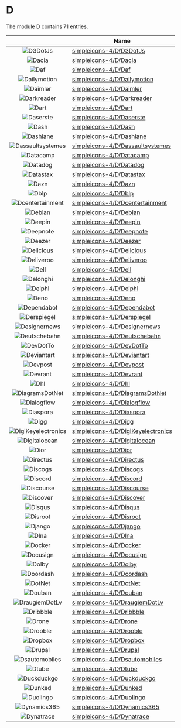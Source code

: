 # D

The module D contains 71 entries.



| |Name|
|:---:|---|
|![D3DotJs](../simpleicons-4/D/D3DotJs.element.png)|[simpleicons-4/D/D3DotJs](../simpleicons-4/D/D3DotJs.md)
|![Dacia](../simpleicons-4/D/Dacia.element.png)|[simpleicons-4/D/Dacia](../simpleicons-4/D/Dacia.md)
|![Daf](../simpleicons-4/D/Daf.element.png)|[simpleicons-4/D/Daf](../simpleicons-4/D/Daf.md)
|![Dailymotion](../simpleicons-4/D/Dailymotion.element.png)|[simpleicons-4/D/Dailymotion](../simpleicons-4/D/Dailymotion.md)
|![Daimler](../simpleicons-4/D/Daimler.element.png)|[simpleicons-4/D/Daimler](../simpleicons-4/D/Daimler.md)
|![Darkreader](../simpleicons-4/D/Darkreader.element.png)|[simpleicons-4/D/Darkreader](../simpleicons-4/D/Darkreader.md)
|![Dart](../simpleicons-4/D/Dart.element.png)|[simpleicons-4/D/Dart](../simpleicons-4/D/Dart.md)
|![Daserste](../simpleicons-4/D/Daserste.element.png)|[simpleicons-4/D/Daserste](../simpleicons-4/D/Daserste.md)
|![Dash](../simpleicons-4/D/Dash.element.png)|[simpleicons-4/D/Dash](../simpleicons-4/D/Dash.md)
|![Dashlane](../simpleicons-4/D/Dashlane.element.png)|[simpleicons-4/D/Dashlane](../simpleicons-4/D/Dashlane.md)
|![Dassaultsystemes](../simpleicons-4/D/Dassaultsystemes.element.png)|[simpleicons-4/D/Dassaultsystemes](../simpleicons-4/D/Dassaultsystemes.md)
|![Datacamp](../simpleicons-4/D/Datacamp.element.png)|[simpleicons-4/D/Datacamp](../simpleicons-4/D/Datacamp.md)
|![Datadog](../simpleicons-4/D/Datadog.element.png)|[simpleicons-4/D/Datadog](../simpleicons-4/D/Datadog.md)
|![Datastax](../simpleicons-4/D/Datastax.element.png)|[simpleicons-4/D/Datastax](../simpleicons-4/D/Datastax.md)
|![Dazn](../simpleicons-4/D/Dazn.element.png)|[simpleicons-4/D/Dazn](../simpleicons-4/D/Dazn.md)
|![Dblp](../simpleicons-4/D/Dblp.element.png)|[simpleicons-4/D/Dblp](../simpleicons-4/D/Dblp.md)
|![Dcentertainment](../simpleicons-4/D/Dcentertainment.element.png)|[simpleicons-4/D/Dcentertainment](../simpleicons-4/D/Dcentertainment.md)
|![Debian](../simpleicons-4/D/Debian.element.png)|[simpleicons-4/D/Debian](../simpleicons-4/D/Debian.md)
|![Deepin](../simpleicons-4/D/Deepin.element.png)|[simpleicons-4/D/Deepin](../simpleicons-4/D/Deepin.md)
|![Deepnote](../simpleicons-4/D/Deepnote.element.png)|[simpleicons-4/D/Deepnote](../simpleicons-4/D/Deepnote.md)
|![Deezer](../simpleicons-4/D/Deezer.element.png)|[simpleicons-4/D/Deezer](../simpleicons-4/D/Deezer.md)
|![Delicious](../simpleicons-4/D/Delicious.element.png)|[simpleicons-4/D/Delicious](../simpleicons-4/D/Delicious.md)
|![Deliveroo](../simpleicons-4/D/Deliveroo.element.png)|[simpleicons-4/D/Deliveroo](../simpleicons-4/D/Deliveroo.md)
|![Dell](../simpleicons-4/D/Dell.element.png)|[simpleicons-4/D/Dell](../simpleicons-4/D/Dell.md)
|![Delonghi](../simpleicons-4/D/Delonghi.element.png)|[simpleicons-4/D/Delonghi](../simpleicons-4/D/Delonghi.md)
|![Delphi](../simpleicons-4/D/Delphi.element.png)|[simpleicons-4/D/Delphi](../simpleicons-4/D/Delphi.md)
|![Deno](../simpleicons-4/D/Deno.element.png)|[simpleicons-4/D/Deno](../simpleicons-4/D/Deno.md)
|![Dependabot](../simpleicons-4/D/Dependabot.element.png)|[simpleicons-4/D/Dependabot](../simpleicons-4/D/Dependabot.md)
|![Derspiegel](../simpleicons-4/D/Derspiegel.element.png)|[simpleicons-4/D/Derspiegel](../simpleicons-4/D/Derspiegel.md)
|![Designernews](../simpleicons-4/D/Designernews.element.png)|[simpleicons-4/D/Designernews](../simpleicons-4/D/Designernews.md)
|![Deutschebahn](../simpleicons-4/D/Deutschebahn.element.png)|[simpleicons-4/D/Deutschebahn](../simpleicons-4/D/Deutschebahn.md)
|![DevDotTo](../simpleicons-4/D/DevDotTo.element.png)|[simpleicons-4/D/DevDotTo](../simpleicons-4/D/DevDotTo.md)
|![Deviantart](../simpleicons-4/D/Deviantart.element.png)|[simpleicons-4/D/Deviantart](../simpleicons-4/D/Deviantart.md)
|![Devpost](../simpleicons-4/D/Devpost.element.png)|[simpleicons-4/D/Devpost](../simpleicons-4/D/Devpost.md)
|![Devrant](../simpleicons-4/D/Devrant.element.png)|[simpleicons-4/D/Devrant](../simpleicons-4/D/Devrant.md)
|![Dhl](../simpleicons-4/D/Dhl.element.png)|[simpleicons-4/D/Dhl](../simpleicons-4/D/Dhl.md)
|![DiagramsDotNet](../simpleicons-4/D/DiagramsDotNet.element.png)|[simpleicons-4/D/DiagramsDotNet](../simpleicons-4/D/DiagramsDotNet.md)
|![Dialogflow](../simpleicons-4/D/Dialogflow.element.png)|[simpleicons-4/D/Dialogflow](../simpleicons-4/D/Dialogflow.md)
|![Diaspora](../simpleicons-4/D/Diaspora.element.png)|[simpleicons-4/D/Diaspora](../simpleicons-4/D/Diaspora.md)
|![Digg](../simpleicons-4/D/Digg.element.png)|[simpleicons-4/D/Digg](../simpleicons-4/D/Digg.md)
|![DigiKeyelectronics](../simpleicons-4/D/DigiKeyelectronics.element.png)|[simpleicons-4/D/DigiKeyelectronics](../simpleicons-4/D/DigiKeyelectronics.md)
|![Digitalocean](../simpleicons-4/D/Digitalocean.element.png)|[simpleicons-4/D/Digitalocean](../simpleicons-4/D/Digitalocean.md)
|![Dior](../simpleicons-4/D/Dior.element.png)|[simpleicons-4/D/Dior](../simpleicons-4/D/Dior.md)
|![Directus](../simpleicons-4/D/Directus.element.png)|[simpleicons-4/D/Directus](../simpleicons-4/D/Directus.md)
|![Discogs](../simpleicons-4/D/Discogs.element.png)|[simpleicons-4/D/Discogs](../simpleicons-4/D/Discogs.md)
|![Discord](../simpleicons-4/D/Discord.element.png)|[simpleicons-4/D/Discord](../simpleicons-4/D/Discord.md)
|![Discourse](../simpleicons-4/D/Discourse.element.png)|[simpleicons-4/D/Discourse](../simpleicons-4/D/Discourse.md)
|![Discover](../simpleicons-4/D/Discover.element.png)|[simpleicons-4/D/Discover](../simpleicons-4/D/Discover.md)
|![Disqus](../simpleicons-4/D/Disqus.element.png)|[simpleicons-4/D/Disqus](../simpleicons-4/D/Disqus.md)
|![Disroot](../simpleicons-4/D/Disroot.element.png)|[simpleicons-4/D/Disroot](../simpleicons-4/D/Disroot.md)
|![Django](../simpleicons-4/D/Django.element.png)|[simpleicons-4/D/Django](../simpleicons-4/D/Django.md)
|![Dlna](../simpleicons-4/D/Dlna.element.png)|[simpleicons-4/D/Dlna](../simpleicons-4/D/Dlna.md)
|![Docker](../simpleicons-4/D/Docker.element.png)|[simpleicons-4/D/Docker](../simpleicons-4/D/Docker.md)
|![Docusign](../simpleicons-4/D/Docusign.element.png)|[simpleicons-4/D/Docusign](../simpleicons-4/D/Docusign.md)
|![Dolby](../simpleicons-4/D/Dolby.element.png)|[simpleicons-4/D/Dolby](../simpleicons-4/D/Dolby.md)
|![Doordash](../simpleicons-4/D/Doordash.element.png)|[simpleicons-4/D/Doordash](../simpleicons-4/D/Doordash.md)
|![DotNet](../simpleicons-4/D/DotNet.element.png)|[simpleicons-4/D/DotNet](../simpleicons-4/D/DotNet.md)
|![Douban](../simpleicons-4/D/Douban.element.png)|[simpleicons-4/D/Douban](../simpleicons-4/D/Douban.md)
|![DraugiemDotLv](../simpleicons-4/D/DraugiemDotLv.element.png)|[simpleicons-4/D/DraugiemDotLv](../simpleicons-4/D/DraugiemDotLv.md)
|![Dribbble](../simpleicons-4/D/Dribbble.element.png)|[simpleicons-4/D/Dribbble](../simpleicons-4/D/Dribbble.md)
|![Drone](../simpleicons-4/D/Drone.element.png)|[simpleicons-4/D/Drone](../simpleicons-4/D/Drone.md)
|![Drooble](../simpleicons-4/D/Drooble.element.png)|[simpleicons-4/D/Drooble](../simpleicons-4/D/Drooble.md)
|![Dropbox](../simpleicons-4/D/Dropbox.element.png)|[simpleicons-4/D/Dropbox](../simpleicons-4/D/Dropbox.md)
|![Drupal](../simpleicons-4/D/Drupal.element.png)|[simpleicons-4/D/Drupal](../simpleicons-4/D/Drupal.md)
|![Dsautomobiles](../simpleicons-4/D/Dsautomobiles.element.png)|[simpleicons-4/D/Dsautomobiles](../simpleicons-4/D/Dsautomobiles.md)
|![Dtube](../simpleicons-4/D/Dtube.element.png)|[simpleicons-4/D/Dtube](../simpleicons-4/D/Dtube.md)
|![Duckduckgo](../simpleicons-4/D/Duckduckgo.element.png)|[simpleicons-4/D/Duckduckgo](../simpleicons-4/D/Duckduckgo.md)
|![Dunked](../simpleicons-4/D/Dunked.element.png)|[simpleicons-4/D/Dunked](../simpleicons-4/D/Dunked.md)
|![Duolingo](../simpleicons-4/D/Duolingo.element.png)|[simpleicons-4/D/Duolingo](../simpleicons-4/D/Duolingo.md)
|![Dynamics365](../simpleicons-4/D/Dynamics365.element.png)|[simpleicons-4/D/Dynamics365](../simpleicons-4/D/Dynamics365.md)
|![Dynatrace](../simpleicons-4/D/Dynatrace.element.png)|[simpleicons-4/D/Dynatrace](../simpleicons-4/D/Dynatrace.md)

